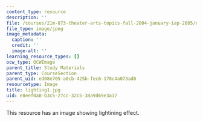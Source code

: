 ```yaml
---
content_type: resource
description: ''
file: /courses/21m-873-theater-arts-topics-fall-2004-january-iap-2005/e8eef0a8b3c527cc32c538a9d69e3a37_lighting1.jpg
file_type: image/jpeg
image_metadata:
  caption: ''
  credit: ''
  image-alt: ''
learning_resource_types: []
ocw_type: OCWImage
parent_title: Study Materials
parent_type: CourseSection
parent_uid: ed08e705-a0cb-425b-fec6-178c4a073ad8
resourcetype: Image
title: lighting1.jpg
uid: e8eef0a8-b3c5-27cc-32c5-38a9d69e3a37
---
```

This resource has an image showing lightining effect.